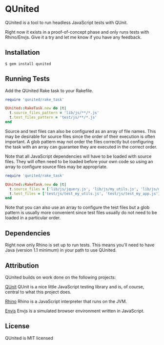 # QUnited

QUnited is a tool to run headless JavaScript tests with QUnit.

Right now it exists in a proof-of-concept phase and only runs tests with Rhino/Envjs. Give it a try and let me know if you have any feedback.

## Installation

```
$ gem install qunited
```

## Running Tests

Add the QUnited Rake task to your Rakefile.

```ruby
require 'qunited/rake_task'

QUnited::RakeTask.new do |t|
  t.source_files_pattern = 'lib/js/**/*.js'
  t.test_files_pattern = 'test/js/**/*.js'
end
```

Source and test files can also be configured as an array of file names. This may be desirable for source files since the order of their execution is often important. A glob pattern may not order the files correctly but configuring the task with an array can guarantee they are executed in the correct order.

Note that all JavaScript dependencies will have to be loaded with source files. They will often need to be loaded before your own code so using an array to configure source files may be appropriate.

```ruby
require 'qunited/rake_task'

QUnited::RakeTask.new do |t|
  t.source_files = ['lib/js/jquery.js', 'lib/js/my_utils.js', 'lib/js/my_app.js']
  t.test_files = ['test/js/test_my_utils.js', 'test/js/test_my_app.js']
end
```

Note that you can also use an array to configure the test files but a glob pattern is usually more convenient since test files usually do not need to be loaded in a particular order.

## Dependencies

Right now only Rhino is set up to run tests. This means you'll need to have Java (version 1.1 minimum) in your path to use QUnited.

## Attribution

QUnited builds on work done on the following projects:

[QUnit](https://github.com/jquery/qunit/) QUnit is a nice little JavaScript testing library and is, of course, central to what this project does.

[Rhino](http://www.mozilla.org/rhino/) Rhino is a JavaScript interpreter that runs on the JVM.

[Envjs](http://www.envjs.com/) Envjs is a simulated browser environment written in JavaScript.

## License

QUnited is MIT licensed
